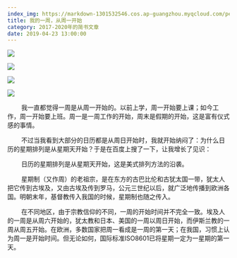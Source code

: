 ```yaml
---
index_img: https://markdown-1301532546.cos.ap-guangzhou.myqcloud.com/peipei_blog/20210921144717.jpeg
title: 我的一周，从周一开始
category: 2017-2020年的简书文章
date: 2019-04-23 13:00:00
---
```


![](https://markdown-1301532546.cos.ap-guangzhou.myqcloud.com/peipei_blog/20210921144717.jpeg)  



![](https://markdown-1301532546.cos.ap-guangzhou.myqcloud.com/peipei_blog/20210921144721.jpeg)  



![](https://markdown-1301532546.cos.ap-guangzhou.myqcloud.com/peipei_blog/20210921144721.jpeg)  



![](https://markdown-1301532546.cos.ap-guangzhou.myqcloud.com/peipei_blog/20210921144723.jpeg)  



  

        我一直都觉得一周是从周一开始的。以前上学，周一开始要上课；如今工作，周一开始要上班。周一是一周工作的开始，周末是假期的开始，这是富有仪式感的事情。

        不过当我看到大部分的日历都是从周日开始时，我就开始纳闷了：为什么日历的星期排列是从星期天开始？于是在百度上搜了一下，让我增长了见识：

        日历的星期排列是从星期天开始，这是美式排列方法的沿袭。

        星期制（又作周）的老祖宗，是在东方的古巴比伦和古犹太国一带，犹太人把它传到古埃及，又由古埃及传到罗马，公元三世纪以后，就广泛地传播到欧洲各国。明朝末年，基督教传入我国的时候，星期制也随之传入。

        在不同地区，由于宗教信仰的不同，一周的开始时间并不完全一致。埃及人的一周是从周六开始的，犹太教和日本、美国的一周以周日开始，而伊斯兰教的一周从周五开始。在欧洲，多数国家把周一看成是一周的第一天；在我国，习惯上认为周一是开始时间。但无论如何，国际标准ISO8601已将星期一定为一星期的第一天。